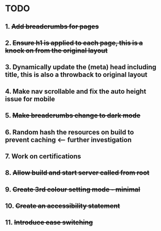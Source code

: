# TODO

## 1. ~~Add breadcrumbs for pages~~
## 2. ~~Ensure h1 is applied to each page, this is a knock on from the original layout~~
## 3. Dynamically update the (meta) head including title, this is also a throwback to original layout
## 4. Make nav scrollable and fix the auto height issue for mobile
## 5. ~~Make breadcrumbs change to dark mode~~
## 6. Random hash the resources on build to prevent caching <-- further investigation
## 7. Work on certifications
## 8. ~~Allow build and start server called from root~~
## 9. ~~Create 3rd colour setting mode - minimal~~ 
## 10. ~~Create an accessibility statement~~
## 11. ~~Introduce ease switching~~



